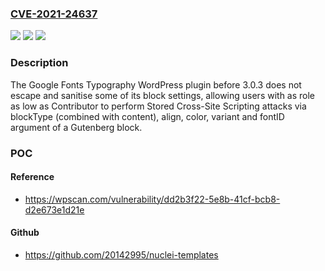 ### [CVE-2021-24637](https://cve.mitre.org/cgi-bin/cvename.cgi?name=CVE-2021-24637)
![](https://img.shields.io/static/v1?label=Product&message=Fonts%20Plugin%20%7C%20Google%20Fonts%20Typography&color=blue)
![](https://img.shields.io/static/v1?label=Version&message=3.0.3%3C%203.0.3%20&color=brighgreen)
![](https://img.shields.io/static/v1?label=Vulnerability&message=CWE-79%20Cross-site%20Scripting%20(XSS)&color=brighgreen)

### Description

The Google Fonts Typography WordPress plugin before 3.0.3 does not escape and sanitise some of its block settings, allowing users with as role as low as Contributor to perform Stored Cross-Site Scripting attacks via blockType (combined with content), align, color, variant and fontID argument of a Gutenberg block.

### POC

#### Reference
- https://wpscan.com/vulnerability/dd2b3f22-5e8b-41cf-bcb8-d2e673e1d21e

#### Github
- https://github.com/20142995/nuclei-templates

